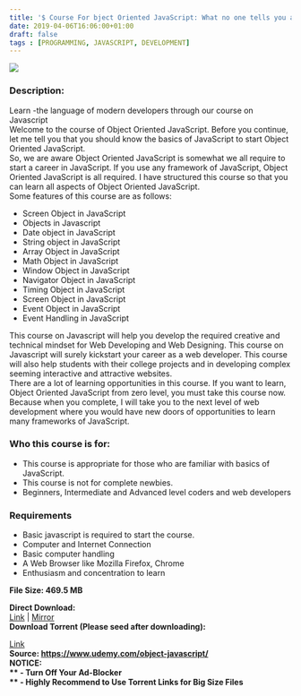 ```yaml
---
title: '$ Course For bject Oriented JavaScript: What no one tells you about OOP | [174.99$ Course For Free]'
date: 2019-04-06T16:06:00+01:00
draft: false
tags : [PROGRAMMING, JAVASCRIPT, DEVELOPMENT]
---
```


[![](https://3.bp.blogspot.com/-TWHJ2F-Fl-I/XKi_VK-gYgI/AAAAAAAABUE/1MWEPdgOi3EHdX6rCYaTiCL6I9otGSHFgCLcBGAs/s640/Object-Oriented-JavaScript-What-no-one-tells-you-about-OOP.jpg)](https://3.bp.blogspot.com/-TWHJ2F-Fl-I/XKi_VK-gYgI/AAAAAAAABUE/1MWEPdgOi3EHdX6rCYaTiCL6I9otGSHFgCLcBGAs/s1600/Object-Oriented-JavaScript-What-no-one-tells-you-about-OOP.jpg)

  

### Description:

Learn -the language of modern developers through our course on Javascript  
Welcome to the course of Object Oriented JavaScript. Before you continue, let me tell you that you should know the basics of JavaScript to start Object Oriented JavaScript.  
So, we are aware Object Oriented JavaScript is somewhat we all require to start a career in JavaScript. If you use any framework of JavaScript, Object Oriented JavaScript is all required. I have structured this course so that you can learn all aspects of Object Oriented JavaScript.  
Some features of this course are as follows:  

*   Screen Object in JavaScript
*   Objects in Javascript
*   Date object in JavaScript
*   String object in JavaScript
*   Array Object in JavaScript
*   Math Object in JavaScript
*   Window Object in JavaScript
*   Navigator Object in JavaScript
*   Timing Object in JavaScript
*   Screen Object in JavaScript
*   Event Object in JavaScript
*   Event Handling in JavaScript

This course on Javascript will help you develop the required creative and technical mindset for Web Developing and Web Designing. This course on Javascript will surely kickstart your career as a web developer. This course will also help students with their college projects and in developing complex seeming interactive and attractive websites.  
There are a lot of learning opportunities in this course. If you want to learn, Object Oriented JavaScript from zero level, you must take this course now. Because when you complete, I will take you to the next level of web development where you would have new doors of opportunities to learn many frameworks of JavaScript.  

### Who this course is for:

*   This course is appropriate for those who are familiar with basics of JavaScript.
*   This course is not for complete newbies.
*   Beginners, Intermediate and Advanced level coders and web developers

### Requirements

*   Basic javascript is required to start the course.
*   Computer and Internet Connection
*   Basic computer handling
*   A Web Browser like Mozilla Firefox, Chrome
*   Enthusiasm and concentration to learn

**File Size: 469.5 MB**

**Direct Download:**  
[Link](https://arthikgyan.com/ObjectOrientedlink1) | [Mirror](https://arthikgyan.com/ObjectOrientedlink2)  
**Download Torrent (Please seed after downloading):**  

[Link](https://arthikgyan.com/ObjectOrientedtorrent)  
**Source: **https://www.udemy.com/object-javascript/  
**NOTICE:**  
** - Turn Off Your Ad-Blocker**  
** - Highly Recommend to Use Torrent Links for Big Size Files**